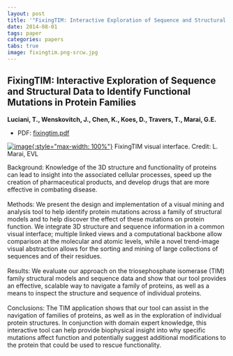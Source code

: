 ```yaml
---
layout: post
title: '"FixingTIM: Interactive Exploration of Sequence and Structural Data to Identify Functional Mutations in Protein Families"'
date: 2014-08-01
tags: paper
categories: papers
tabs: true
image: fixingtim.png-srcw.jpg
---
```


## FixingTIM: Interactive Exploration of Sequence and Structural Data to Identify Functional Mutations in Protein Families
**Luciani, T., Wenskovitch, J., Chen, K.,  Koes, D., Travers, T., Marai, G.E.**
- PDF: [fixingtim.pdf](/documents/fixingtim.pdf)


[![image](https://www.evl.uic.edu/output/originals/fixingtim.png-srcw.jpg){:style="max-width: 100%"}](https://www.evl.uic.edu/output/originals/fixingtim.png-srcw.jpg)
FixingTIM visual interface.
Credit: L. Marai, EVL

Background: Knowledge of the 3D structure and functionality of proteins can lead to insight into the associated cellular processes, speed up the creation of pharmaceutical products, and develop drugs that are more effective in combating disease.<br><br>
Methods: We present the design and implementation of a visual mining and analysis tool to help identify protein mutations across a family of structural models and to help discover the effect of these mutations on protein function. We integrate 3D structure and sequence information in a common visual interface; multiple linked views and a computational backbone allow comparison at the molecular and atomic levels, while a novel trend-image visual abstraction allows for the sorting and mining of large collections of sequences and of their residues.<br><br>
Results: We evaluate our approach on the triosephosphate isomerase (TIM) family structural models and sequence data and show that our tool provides an effective, scalable way to navigate a family of proteins, as well as a means to inspect the structure and sequence of individual proteins.<br><br>
Conclusions: The TIM application shows that our tool can assist in the navigation of families of proteins, as well as in the exploration of individual protein structures. In conjunction with domain expert knowledge, this interactive tool can help provide biophysical insight into why specific mutations affect function and potentially suggest additional modifications to the protein that could be used to rescue functionality.